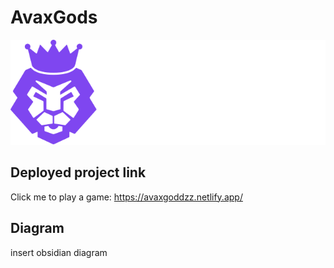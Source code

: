 # AvaxGods
<img src='client/src/assets/logo.svg'/>


## Deployed project link 
Click me to play a game: <a href="https://www.linkedin.com/in/joshua-wee-784b41151/" target="blank"> https://avaxgoddzz.netlify.app/

## Diagram
insert obsidian diagram 
